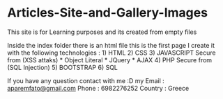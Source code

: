 # Articles-Site-and-Gallery-Images
This site is for Learning purposes and its created from empty files

Inside the index folder there is an html file this is the first page
I create it with the following technologies : 
                                                1) HTML
                                                2) CSS
                                                3) JAVASCRIPT Secure from (XSS attaks)
                                                    * Object Literal 
                                                    * JQuery
                                                    * AJAX 
                                                4) PHP Secure from (SQL Injection)
                                                5) BOOTSTRAP
                                                6) SQL

If you have any question contact with me :D my Email : aparemfato@gmail.com
                                               Phone : 6982276252
                                               Country : Greece
                                               
                                              
                                                
